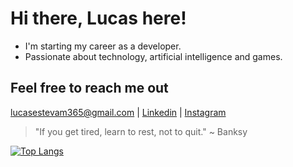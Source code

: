 # Hi there, Lucas here!

- I'm starting my career as a developer.
- Passionate about technology, artificial intelligence and games.

## Feel free to reach me out

  <a href="mailto:lucasestevam365@gmail.com">lucasestevam365@gmail.com</a>
| <a href="https://www.linkedin.com/in/lucasenqueiroz/">Linkedin</a> 
| <a href="https://www.instagram.com/que.lucass/">Instagram</a>
<!-- | <a href="https://www.twitter.com/">Twitter</a> -->

> "If you get tired, learn to rest, not to quit."
> ~ Banksy

  [![Top Langs](https://github-readme-stats.vercel.app/api/top-langs/?username=Que-Lucas&layout=compact&theme=discord_old_blurple)](https://github.com/anuraghazra/github-readme-stats)
